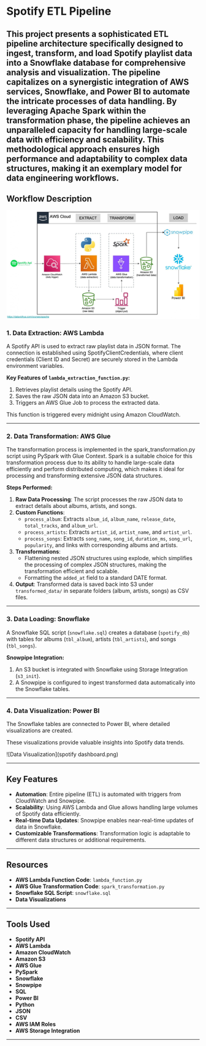 # Spotify ETL Pipeline

This project presents a sophisticated ETL pipeline architecture specifically designed to ingest, transform, and load Spotify playlist data into a Snowflake database for comprehensive analysis and visualization.
The pipeline capitalizes on a synergistic integration of AWS services, Snowflake, and Power BI to automate the intricate processes of data handling.
By leveraging Apache Spark within the transformation phase, the pipeline achieves an unparalleled capacity for handling large-scale data with efficiency and scalability.
This methodological approach ensures high performance and adaptability to complex data structures, making it an exemplary model for data engineering workflows.
---

## Workflow Description

![Workflow](architecture.jpg)

### 1. Data Extraction: AWS Lambda
A Spotify API is used to extract raw playlist data in JSON format. The connection is established using SpotifyClientCredentials, where client credentials (Client ID and Secret) are securely stored in the Lambda environment variables.

**Key Features of `lambda_extraction_function.py`:**
1. Retrieves playlist details using the Spotify API.
2. Saves the raw JSON data into an Amazon S3 bucket.
3. Triggers an AWS Glue Job to process the extracted data.

This function is triggered every midnight using Amazon CloudWatch.

---

### 2. Data Transformation: AWS Glue

The transformation process is implemented in the spark_transformation.py script using PySpark with Glue Context.
Spark is a suitable choice for this transformation process due to its ability to handle large-scale data efficiently and perform distributed computing, which makes it ideal for processing and transforming extensive JSON data structures.

**Steps Performed:**
1. **Raw Data Processing**: The script processes the raw JSON data to extract details about albums, artists, and songs.
2. **Custom Functions**:
   - `process_album`: Extracts `album_id`, `album_name`, `release_date`, `total_tracks`, and `album_url`.
   - `process_artists`: Extracts `artist_id`, `artist_name`, and `artist_url`.
   - `process_songs`: Extracts `song_name`, `song_id`, `duration_ms`, `song_url`, `popularity`, and links with corresponding albums and artists.
3. **Transformations**:
   - Flattening nested JSON structures using explode, which simplifies the processing of complex JSON structures, making the transformation efficient and scalable.
   - Formatting the `added_at` field to a standard DATE format.
4. **Output**: Transformed data is saved back into S3 under `transformed_data/` in separate folders (album, artists, songs) as CSV files.

---

### 3. Data Loading: Snowflake

A Snowflake SQL script (`snowflake.sql`) creates a database (`spotify_db`) with tables for albums (`tbl_album`), artists (`tbl_artists`), and songs (`tbl_songs`).

**Snowpipe Integration:**
1. An S3 bucket  is integrated with Snowflake using Storage Integration (`s3_init`).
2. A Snowpipe is configured to ingest transformed data automatically into the Snowflake tables.

---

### 4. Data Visualization: Power BI

The Snowflake tables are connected to Power BI, where detailed visualizations are created.


These visualizations provide valuable insights into Spotify data trends.

![Data Visualization](spotify dashboard.png)

---

## Key Features

- **Automation**: Entire pipeline (ETL) is automated with triggers from CloudWatch and Snowpipe.
- **Scalability**: Using AWS Lambda and Glue allows handling large volumes of Spotify data efficiently.
- **Real-time Data Updates**: Snowpipe enables near-real-time updates of data in Snowflake.
- **Customizable Transformations**: Transformation logic is adaptable to different data structures or additional requirements.

---

## Resources

- **AWS Lambda Function Code**: `lambda_function.py`
- **AWS Glue Transformation Code**: `spark_transformation.py`
- **Snowflake SQL Script**: `snowflake.sql`
- **Data Visualizations**

---

## Tools Used

- **Spotify API**
- **AWS Lambda**
- **Amazon CloudWatch**
- **Amazon S3**
- **AWS Glue**
- **PySpark**
- **Snowflake**
- **Snowpipe**
- **SQL**
- **Power BI**
- **Python**
- **JSON**
- **CSV**
- **AWS IAM Roles**
- **AWS Storage Integration**

---



